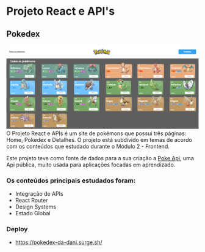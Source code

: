 # Projeto React e API's
## Pokedex
![Home](../pokedex-danielle/src/assets/homepage.png)
O Projeto React e APIs é um site de pokémons que possui três páginas: Home, Pokedex e Detalhes. O projeto está subdivido em temas de acordo com os conteúdos que estudado durante o Módulo 2 - Frontend.

Este projeto teve como fonte de dados para a sua criação a <a href ="https://pokeapi.co/">Poke Api,</a> uma Api pública, muito usada para aplicações focadas em aprendizado.

### Os conteúdos principais estudados foram:

-  Integração de APIs
- React Router
- Design Systems
- Estado Global

### Deploy
- https://pokedex-da-dani.surge.sh/